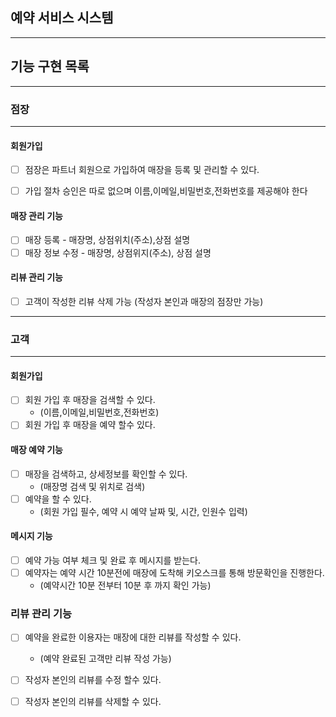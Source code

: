## 예약 서비스 시스템

---

## 기능 구현 목록

---

### 점장

---

#### 회원가입
- [ ] 점장은 파트너 회원으로 가입하여 매장을 등록 및 관리할 수 있다.
- [ ] 가입 절차 승인은 따로 없으며 이름,이메일,비밀번호,전화번호를 제공해야 한다


#### 매장 관리 기능
- [ ] 매장 등록 - 매장명, 상점위치(주소),상점 설명
- [ ] 매장 정보 수정 - 매장명, 상점위지(주소), 상점 설명

#### 리뷰 관리 기능
- [ ] 고객이 작성한 리뷰 삭제 가능 (작성자 본인과 매장의 점장만 가능)

---

### 고객


---

#### 회원가입
- [ ] 회원 가입 후 매장을 검색할 수 있다. 
  - (이름,이메일,비밀번호,전화번호)
- [ ] 회원 가입 후 매장을 예약 할수 있다.

#### 매장 예약 기능
- [ ] 매장을 검색하고, 상세정보를 확인할 수 있다. 
    - (매장명 검색 및 위치로 검색)
- [ ] 예약을 할 수 있다.
  - (회원 가입 필수, 예약 시 예약 날짜 및, 시간, 인원수 입력)


#### 메시지 기능
- [ ] 예약 가능 여부 체크 및 완료 후 메시지를 받는다.
- [ ] 예약자는 예약 시간 10분전에 매장에 도착해 키오스크를 통해 방문확인을 진행한다.
  - (예약시간 10분 전부터 10분 후 까지 확인 가능)

### 리뷰 관리 기능
- [ ] 예약을 완료한 이용자는 매장에 대한 리뷰를 작성할 수 있다.
  - (예약 완료된 고객만 리뷰 작성 가능)
- [ ] 작성자 본인의 리뷰를 수정 할수 있다.
- [ ] 작성자 본인의 리뷰를 삭제할 수 있다.

